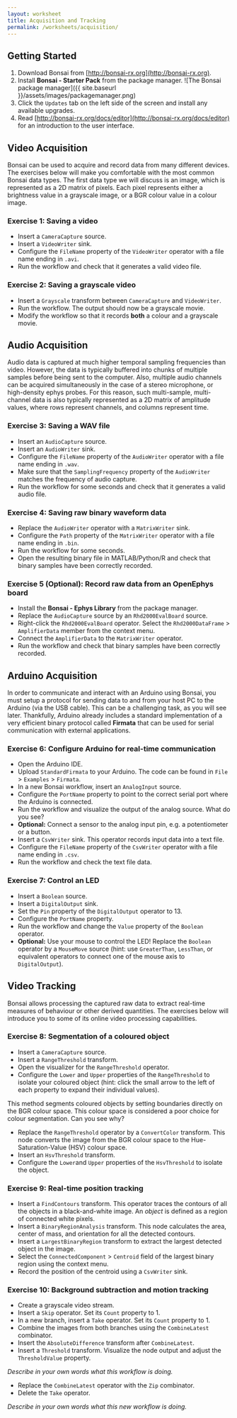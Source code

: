 ```yaml
---
layout: worksheet
title: Acquisition and Tracking
permalink: /worksheets/acquisition/
---
```


Getting Started
---------------

1. Download Bonsai from [http://bonsai-rx.org](http://bonsai-rx.org).
2. Install **Bonsai - Starter Pack** from the package manager. ![The Bonsai package manager]({{ site.baseurl }}/assets/images/packagemanager.png)
3. Click the `Updates` tab on the left side of the screen and install any available upgrades.
4. Read [http://bonsai-rx.org/docs/editor](http://bonsai-rx.org/docs/editor) for an introduction to the user interface.

Video Acquisition
-----------------

Bonsai can be used to acquire and record data from many different devices. The exercises below will make you comfortable with the most common Bonsai data types. The first data type we will discuss is an image, which is represented as a 2D matrix of pixels. Each pixel represents either a brightness value in a grayscale image, or a BGR colour value in a colour image.

### **Exercise 1:** Saving a video

* Insert a `CameraCapture` source.
* Insert a `VideoWriter` sink.
* Configure the `FileName` property of the `VideoWriter` operator with a file name ending in `.avi`.
* Run the workflow and check that it generates a valid video file.

### **Exercise 2:** Saving a grayscale video

* Insert a `Grayscale` transform between `CameraCapture` and `VideoWriter`.
* Run the workflow. The output should now be a grayscale movie.
* Modify the workflow so that it records **both** a colour and a grayscale movie.

Audio Acquisition
-----------------

Audio data is captured at much higher temporal sampling frequencies than video. However, the data is typically buffered into chunks of multiple samples before being sent to the computer. Also, multiple audio channels can be acquired simultaneously in the case of a stereo microphone, or high-density ephys probes. For this reason, such multi-sample, multi-channel data is also typically represented as a 2D matrix of amplitude values, where rows represent channels, and columns represent time.

### **Exercise 3:** Saving a WAV file

* Insert an `AudioCapture` source.
* Insert an `AudioWriter` sink.
* Configure the `FileName` property of the `AudioWriter` operator with a file name ending in `.wav`.
* Make sure that the `SamplingFrequency` property of the `AudioWriter` matches the frequency of audio capture.
* Run the workflow for some seconds and check that it generates a valid audio file.

### **Exercise 4:** Saving raw binary waveform data

* Replace the `AudioWriter` operator with a `MatrixWriter` sink.
* Configure the `Path` property of the `MatrixWriter` operator with a file name ending in `.bin`.
* Run the workflow for some seconds.
* Open the resulting binary file in MATLAB/Python/R and check that binary samples have been correctly recorded.

### **Exercise 5 (Optional):** Record raw data from an OpenEphys board

* Install the **Bonsai - Ephys Library** from the package manager.
* Replace the `AudioCapture` source by an `Rhd2000EvalBoard` source.
* Right-click the `Rhd2000EvalBoard` operator. Select the `Rhd2000DataFrame` > `AmplifierData` member from the context menu.
* Connect the `AmplifierData` to the `MatrixWriter` operator.
* Run the workflow and check that binary samples have been correctly recorded.

Arduino Acquisition
-------------------

In order to communicate and interact with an Arduino using Bonsai, you must setup a protocol for sending data to and from your host PC to the Arduino (via the USB cable). This can be a challenging task, as you will see later. Thankfully, Arduino already includes a standard implementation of a very efficient binary protocol called **Firmata** that can be used for serial communication with external applications.

### **Exercise 6:** Configure Arduino for real-time communication

* Open the Arduino IDE.
* Upload `StandardFirmata` to your Arduino. The code can be found in `File` > `Examples` > `Firmata`.
* In a new Bonsai workflow, insert an `AnalogInput` source.
* Configure the `PortName` property to point to the correct serial port where the Arduino is connected.
* Run the workflow and visualize the output of the analog source. What do you see?
* **Optional:** Connect a sensor to the analog input pin, e.g. a potentiometer or a button.
* Insert a `CsvWriter` sink. This operator records input data into a text file.
* Configure the `FileName` property of the `CsvWriter` operator with a file name ending in `.csv`.
* Run the workflow and check the text file data.

### **Exercise 7:** Control an LED

* Insert a `Boolean` source.
* Insert a `DigitalOutput` sink.
* Set the `Pin` property of the `DigitalOutput` operator to 13.
* Configure the `PortName` property.
* Run the workflow and change the `Value` property of the `Boolean` operator.
* **Optional:** Use your mouse to control the LED! Replace the `Boolean` operator by a `MouseMove` source (hint: use `GreaterThan`, `LessThan`, or equivalent operators to connect one of the mouse axis to `DigitalOutput`).

Video Tracking
--------------

Bonsai allows processing the captured raw data to extract real-time measures of behaviour or other derived quantities. The exercises below will introduce you to some of its online video processing capabilities.

### **Exercise 8:** Segmentation of a coloured object

* Insert a `CameraCapture` source.
* Insert a `RangeThreshold` transform.
* Open the visualizer for the `RangeThreshold` operator.
* Configure the `Lower` and `Upper` properties of the `RangeThreshold` to isolate your coloured object (hint: click the small arrow to the left of each property to expand their individual values).

This method segments coloured objects by setting boundaries directly on the BGR colour space. This colour space is considered a poor choice for colour segmentation. Can you see why?

* Replace the `RangeThreshold` operator by a `ConvertColor` transform. This node converts the image from the BGR colour space to the Hue-Saturation-Value (HSV) colour space.
* Insert an `HsvThreshold` transform.
* Configure the `Lower`and `Upper` properties of the `HsvThreshold` to isolate the object. 

### **Exercise 9:** Real-time position tracking

* Insert a `FindContours` transform. This operator traces the contours of all the objects in a black-and-white image. An *object* is defined as a region of connected white pixels.
* Insert a `BinaryRegionAnalysis` transform. This node calculates the area, center of mass, and orientation for all the detected contours.
* Insert a `LargestBinaryRegion` transform to extract the largest detected object in the image.
* Select the `ConnectedComponent` > `Centroid` field of the largest binary region using the context menu.
* Record the position of the centroid using a `CsvWriter` sink.

### **Exercise 10:** Background subtraction and motion tracking

* Create a grayscale video stream.
* Insert a `Skip` operator. Set its `Count` property to 1.
* In a new branch, insert a `Take` operator. Set its `Count` property to 1.
* Combine the images from both branches using the `CombineLatest` combinator.
* Insert the `AbsoluteDifference` transform after `CombineLatest`.
* Insert a `Threshold` transform. Visualize the node output and adjust the `ThresholdValue` property.

*Describe in your own words what this workflow is doing.*

* Replace the `CombineLatest` operator with the `Zip` combinator.
* Delete the `Take` operator.

*Describe in your own words what this new workflow is doing.*
